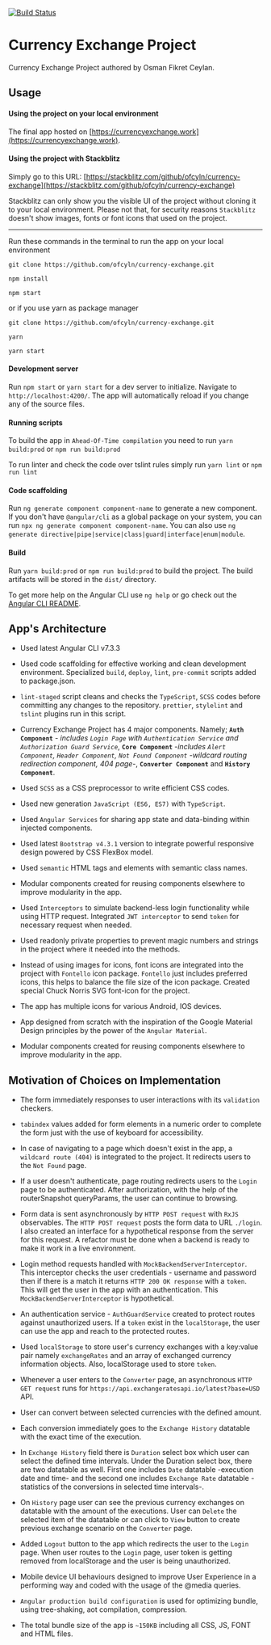 [![Build Status](https://travis-ci.org/ofcyln/currency-exchange.svg?branch=master)](https://travis-ci.org/ofcyln/currency-exchange)

# Currency Exchange Project

Currency Exchange Project authored by Osman Fikret Ceylan.

## Usage

#### Using the project on your local environment

The final app hosted on [https://currencyexchange.work](https://currencyexchange.work).


#### Using the project with Stackblitz

Simply go to this URL: [https://stackblitz.com/github/ofcyln/currency-exchange](https://stackblitz.com/github/ofcyln/currency-exchange)

Stackblitz can only show you the visible UI of the project without cloning it to your local environment. Please not that, for security reasons `Stackblitz` doesn't show images, fonts or font icons that used on the project.

----------------

Run these commands in the terminal to run the app on your local environment

    git clone https://github.com/ofcyln/currency-exchange.git

    npm install

    npm start

or if you use yarn as package manager

    git clone https://github.com/ofcyln/currency-exchange.git

    yarn

    yarn start

#### Development server

Run `npm start` or `yarn start` for a dev server to initialize. 
Navigate to `http://localhost:4200/`. The app will automatically reload if you change any of the source files.

#### Running scripts 

To build the app in `Ahead-Of-Time compilation` you need to run `yarn build:prod` or `npm run build:prod`

To run linter and check the code over tslint rules simply run `yarn lint` or `npm run lint`

#### Code scaffolding

Run `ng generate component component-name` to generate a new component. If you don't have `@angular/cli` as a global package on your system, you can run `npx ng generate component component-name`. You can also use `ng generate directive|pipe|service|class|guard|interface|enum|module`.

#### Build

Run `yarn build:prod` or `npm run build:prod` to build the project. 
The build artifacts will be stored in the `dist/` directory.

To get more help on the Angular CLI use `ng help` or go check out the [Angular CLI README](https://github.com/angular/angular-cli/blob/master/README.md).

## App's Architecture
* Used latest Angular CLI v7.3.3

* Used code scaffolding for effective working and clean development environment. Specialized `build`, `deploy`, `lint`, `pre-commit` scripts added to package.json.

* `lint-staged` script cleans and checks the `TypeScript`, `SCSS` codes before committing any changes to the repository. `prettier`, `stylelint` and `tslint` plugins run in this script.

* Currency Exchange Project has 4 major components. Namely; **`Auth Component`** - _includes `Login Page` with `Authentication Service` and `Authorization Guard Service`_, **`Core Component`** -_includes `Alert Component`, `Header Component`, `Not Found Component` -wildcard routing redirection component, 404 page-_, **`Converter Component`** and **`History Component`**.

* Used `SCSS` as a CSS preprocessor to write efficient CSS codes.

* Used new generation `JavaScript (ES6, ES7)` with `TypeScript`.

* Used `Angular Services` for sharing app state and data-binding within injected components.

* Used latest `Bootstrap v4.3.1` version to integrate powerful responsive design powered by CSS FlexBox model.

* Used `semantic` HTML tags and elements with semantic class names.

* Modular components created for reusing components elsewhere to improve modularity in the app.

* Used `Interceptors` to simulate backend-less login functionality while using HTTP request. Integrated `JWT interceptor` to send `token` for necessary request when needed.

* Used readonly private properties to prevent magic numbers and strings in the project where it needed into the methods.

* Instead of using images for icons, font icons are integrated into the project with `Fontello` icon package. `Fontello` just includes preferred icons, this helps to balance the file size of the icon package. Created special Chuck Norris SVG font-icon for the project.

* The app has multiple icons for various Android, IOS devices.

* App designed from scratch with the inspiration of the Google Material Design principles by the power of the `Angular Material`.

* Modular components created for reusing components elsewhere to improve modularity in the app.

## Motivation of Choices on Implementation

* The form immediately responses to user interactions with its `validation` checkers.

* `tabindex` values added for form elements in a numeric order to complete the form just with the use of keyboard for accessibility.

* In case of navigating to a page which doesn't exist in the app, a `wildcard route (404)` is integrated to the project. It redirects users to the `Not Found` page. 

* If a user doesn't authenticate, page routing redirects users to the `Login` page to be authenticated. After authorization, with the help of the routerSnapshot queryParams, the user can continue to browsing.

* Form data is sent asynchronously by `HTTP POST request` with `RxJS` observables. The `HTTP POST request` posts the form data to URL `./login`. I also created an interface for a hypothetical response from the server for this request. A refactor must be done when a backend is ready to make it work in a live environment.

* Login method requests handled with `MockBackendServerInterceptor`. This interceptor checks the user credentials - username and password then if there is a match it returns `HTTP 200 OK response` with a `token`. This will get the user in the app with an authentication. This `MockBackendServerInterceptor` is hypothetical.

* An authentication service - `AuthGuardService` created to protect routes against unauthorized users. If a `token` exist in the `localStorage`, the user can use the app and reach to the protected routes.

* Used `localStorage` to store user's currency exchanges with a key:value pair namely `exchangeRates` and an array of exchanged currency information objects. Also, localStorage used to store `token`.

* Whenever a user enters to the `Converter` page, an asynchronous `HTTP GET request` runs for `https://api.exchangeratesapi.io/latest?base=USD` API.

* User can convert between selected currencies with the defined amount.

* Each conversion immediately goes to the `Exchange History` datatable with the exact time of the execution.

* In `Exchange History` field there is `Duration` select box which user can select the defined time intervals. Under the Duration select box, there are two datatable as well. First one includes `Date` datatable -execution date and time- and the second one includes `Exchange Rate` datatable -statistics of the conversions in selected time intervals-.

* On `History` page user can see the previous currency exchanges on datatable with the amount of the executions. User can `Delete` the selected item of the datatable or can click to `View` button to create previous exchange scenario on the `Converter` page.

* Added `Logout` button to the app which redirects the user to the `Login` page. When user routes to the `Login` page, user token is getting removed from localStorage and the user is being unauthorized. 

* Mobile device UI behaviours designed to improve User Experience in a performing way and coded with the usage of the @media queries.

* `Angular production build configuration` is used for optimizing bundle, using tree-shaking, aot compilation, compression.

* The total bundle size of the app is `~150KB` including all CSS, JS, FONT and HTML files.
